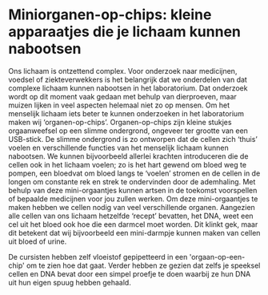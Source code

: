 # Miniorganen-op-chips: kleine apparaatjes die je lichaam kunnen nabootsen
Ons lichaam is ontzettend complex. Voor onderzoek naar medicijnen, voedsel of ziekteverwekkers is het belangrijk dat we onderdelen van dat complexe lichaam kunnen nabootsen in het laboratorium. Dat onderzoek wordt op dit moment vaak gedaan met behulp van dierproeven, maar muizen lijken in veel aspecten helemaal niet zo op mensen. Om het menselijk lichaam iets beter te kunnen onderzoeken in het laboratorium maken wij ‘organen-op-chips’. Organen-op-chips zijn kleine stukjes orgaanweefsel op een slimme ondergrond, ongeveer ter grootte van een USB-stick. De slimme ondergrond is zo ontworpen dat de cellen zich ‘thuis’ voelen en verschillende functies van het menselijk lichaam kunnen nabootsen. We kunnen bijvoorbeeld allerlei krachten introduceren die de cellen ook in het lichaam voelen; zo is het hart gewend om bloed weg te pompen, een bloedvat om bloed langs te ‘voelen’ stromen en de cellen in de longen om constante rek en strek te ondervinden door de ademhaling. Met behulp van deze mini-orgaantjes kunnen artsen in de toekomst voorspellen of bepaalde medicijnen voor jou zullen werken. Om deze mini-orgaantjes te maken hebben we cellen nodig van veel verschillende organen. Aangezien alle cellen van ons lichaam hetzelfde ‘recept’ bevatten, het DNA, weet een cel uit het bloed ook hoe die een darmcel moet worden. Dit klinkt gek, maar dit betekent dat wij bijvoorbeeld een mini-darmpje kunnen maken van cellen uit bloed of urine.

De cursisten hebben zelf vloeistof gepipetteerd in een 'orgaan-op-een-chip' om te zien hoe dat gaat. Verder hebben ze gezien dat zelfs je speeksel cellen en DNA bevat door een simpel proefje te doen waarbij ze hun DNA uit hun eigen spuug hebben gehaald.
